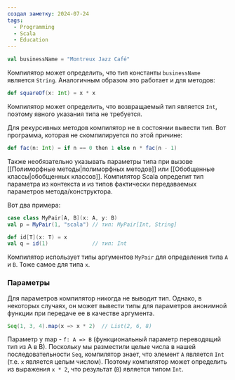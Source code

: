 ```yaml
---
создал заметку: 2024-07-24
tags:
  - Programming
  - Scala
  - Education
---
```

```scala
val businessName = "Montreux Jazz Café"
```
Компилятор может определить, что тип константы `businessName` является `String`. Аналогичным образом это работает и для методов:
```scala
def squareOf(x: Int) = x * x
```
Компилятор может определить, что возвращаемый тип является `Int`, поэтому явного указания типа не требуется.

Для рекурсивных методов компилятор не в состоянии вывести тип. Вот программа, которая не скомпилируется по этой причине:
```scala
def fac(n: Int) = if n == 0 then 1 else n * fac(n - 1)
```
Также необязательно указывать параметры типа при вызове [[Полиморфные методы|полиморфных методов]] или [[Обобщенные классы|обобщенных классов]]. Компилятор Scala определит тип параметра из контекста и из типов фактически передаваемых параметров метода/конструктора.

Вот два примера:
```scala
case class MyPair[A, B](x: A, y: B)
val p = MyPair(1, "scala") // тип: MyPair[Int, String]

def id[T](x: T) = x
val q = id(1)              // тип: Int
```
Компилятор использует типы аргументов `MyPair` для определения типа `A` и `B`. Тоже самое для типа `x`.
### Параметры
Для параметров компилятор никогда не выводит тип. Однако, в некоторых случаях, он может вывести типы для параметров анонимной функции при передаче ее в качестве аргумента.
```scala
Seq(1, 3, 4).map(x => x * 2)  // List(2, 6, 8)
```
Параметр у map - `f: A => B` (функциональный параметр переводящий тип из A в B). Поскольку мы разместили целые числа в нашей последовательности `Seq`, компилятор знает, что элемент `A` является `Int` (т.е. `x` является целым числом). Поэтому компилятор может определить из выражения `x * 2`, что результат (`B`) является типом `Int`.
